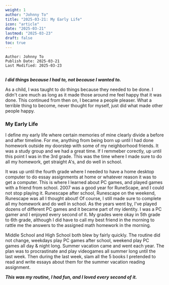 ```yaml
---
weight: 1
author: "Johnny To"
title: "2025-03-21: My Early Life"
icon: "article"
date: "2025-03-21"
lastmod: "2025-03-23"
draft: false
toc: true
---
```

	Author: Johnny To
	Publish Date: 2025-03-21
	Last Modified: 2025-03-23
##
***I did things because I had to, not because I wanted to.***

As a child, I was taught to do things because they needed to be done. I didn't care much as long as it made those
around me feel happy that it was done. This continued from then on, I became a people pleaser. What a terrible thing to become,
never thought for myself, just did what made other people happy.

### My Early Life

I define my early life where certain memories of mine clearly divide a before and after timeline. For me, anything from being born up until I
had done homework outside my doorstep with some of my neighborhood friends. It was a study group and we had a great time. If I remmeber corectly,
up until this point I was in the 3rd grade. This was the time where I made sure to do all my homework, get straight A's, and do well in school.

It was up until the fourth grade where I needed to have a home desktop computer to do essay assignments at home or whatever reason it was to get
a computer. This is where I learned about PC games, and played games with a friend from school. 2007 was a good year for RuneScape, and I could not stop playing it.
Runescape after school, Runescape on the weekend, Runescape was all I thought about! Of course, I still made sure to complete all my homework and do well in school.
As the years went by, I've played dozens of different PC games and it became part of my identity. I was a PC gamer and I enjoyed every second of it. My grades were okay in 5th grade to 6th grade, 
although I did have to call my best friend in the morning to rattle me the answers to the assigned math homework in the morning.

Middle School and High School both blew by fairly quickly. The routine did not change, weekdays play PC games after school, weekend play PC games all day & night long. Summer vacation came
and went each year. The plan was to procrastinate and play videogames all summer long until the last week. Then during the last week, slam all the 5 books I pretended to read and write essays about them for
the summer vacation reading assignment.

***This was my routine, I had fun, and I loved every second of it.***